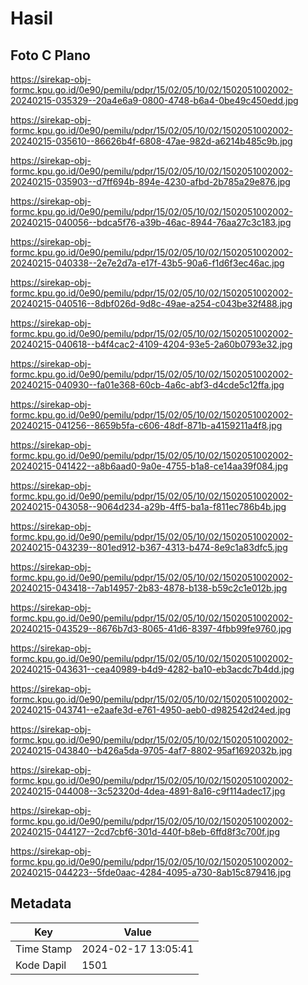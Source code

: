 # Hasil

## Foto C Plano

https://sirekap-obj-formc.kpu.go.id/0e90/pemilu/pdpr/15/02/05/10/02/1502051002002-20240215-035329--20a4e6a9-0800-4748-b6a4-0be49c450edd.jpg

https://sirekap-obj-formc.kpu.go.id/0e90/pemilu/pdpr/15/02/05/10/02/1502051002002-20240215-035610--86626b4f-6808-47ae-982d-a6214b485c9b.jpg

https://sirekap-obj-formc.kpu.go.id/0e90/pemilu/pdpr/15/02/05/10/02/1502051002002-20240215-035903--d7ff694b-894e-4230-afbd-2b785a29e876.jpg

https://sirekap-obj-formc.kpu.go.id/0e90/pemilu/pdpr/15/02/05/10/02/1502051002002-20240215-040056--bdca5f76-a39b-46ac-8944-76aa27c3c183.jpg

https://sirekap-obj-formc.kpu.go.id/0e90/pemilu/pdpr/15/02/05/10/02/1502051002002-20240215-040338--2e7e2d7a-e17f-43b5-90a6-f1d6f3ec46ac.jpg

https://sirekap-obj-formc.kpu.go.id/0e90/pemilu/pdpr/15/02/05/10/02/1502051002002-20240215-040516--8dbf026d-9d8c-49ae-a254-c043be32f488.jpg

https://sirekap-obj-formc.kpu.go.id/0e90/pemilu/pdpr/15/02/05/10/02/1502051002002-20240215-040618--b4f4cac2-4109-4204-93e5-2a60b0793e32.jpg

https://sirekap-obj-formc.kpu.go.id/0e90/pemilu/pdpr/15/02/05/10/02/1502051002002-20240215-040930--fa01e368-60cb-4a6c-abf3-d4cde5c12ffa.jpg

https://sirekap-obj-formc.kpu.go.id/0e90/pemilu/pdpr/15/02/05/10/02/1502051002002-20240215-041256--8659b5fa-c606-48df-871b-a4159211a4f8.jpg

https://sirekap-obj-formc.kpu.go.id/0e90/pemilu/pdpr/15/02/05/10/02/1502051002002-20240215-041422--a8b6aad0-9a0e-4755-b1a8-ce14aa39f084.jpg

https://sirekap-obj-formc.kpu.go.id/0e90/pemilu/pdpr/15/02/05/10/02/1502051002002-20240215-043058--9064d234-a29b-4ff5-ba1a-f811ec786b4b.jpg

https://sirekap-obj-formc.kpu.go.id/0e90/pemilu/pdpr/15/02/05/10/02/1502051002002-20240215-043239--801ed912-b367-4313-b474-8e9c1a83dfc5.jpg

https://sirekap-obj-formc.kpu.go.id/0e90/pemilu/pdpr/15/02/05/10/02/1502051002002-20240215-043418--7ab14957-2b83-4878-b138-b59c2c1e012b.jpg

https://sirekap-obj-formc.kpu.go.id/0e90/pemilu/pdpr/15/02/05/10/02/1502051002002-20240215-043529--8676b7d3-8065-41d6-8397-4fbb99fe9760.jpg

https://sirekap-obj-formc.kpu.go.id/0e90/pemilu/pdpr/15/02/05/10/02/1502051002002-20240215-043631--cea40989-b4d9-4282-ba10-eb3acdc7b4dd.jpg

https://sirekap-obj-formc.kpu.go.id/0e90/pemilu/pdpr/15/02/05/10/02/1502051002002-20240215-043741--e2aafe3d-e761-4950-aeb0-d982542d24ed.jpg

https://sirekap-obj-formc.kpu.go.id/0e90/pemilu/pdpr/15/02/05/10/02/1502051002002-20240215-043840--b426a5da-9705-4af7-8802-95af1692032b.jpg

https://sirekap-obj-formc.kpu.go.id/0e90/pemilu/pdpr/15/02/05/10/02/1502051002002-20240215-044008--3c52320d-4dea-4891-8a16-c9f114adec17.jpg

https://sirekap-obj-formc.kpu.go.id/0e90/pemilu/pdpr/15/02/05/10/02/1502051002002-20240215-044127--2cd7cbf6-301d-440f-b8eb-6ffd8f3c700f.jpg

https://sirekap-obj-formc.kpu.go.id/0e90/pemilu/pdpr/15/02/05/10/02/1502051002002-20240215-044223--5fde0aac-4284-4095-a730-8ab15c879416.jpg


## Metadata

| Key        | Value               |
| ---------- | ------------------- |
| Time Stamp | 2024-02-17 13:05:41 |
| Kode Dapil | 1501                |



